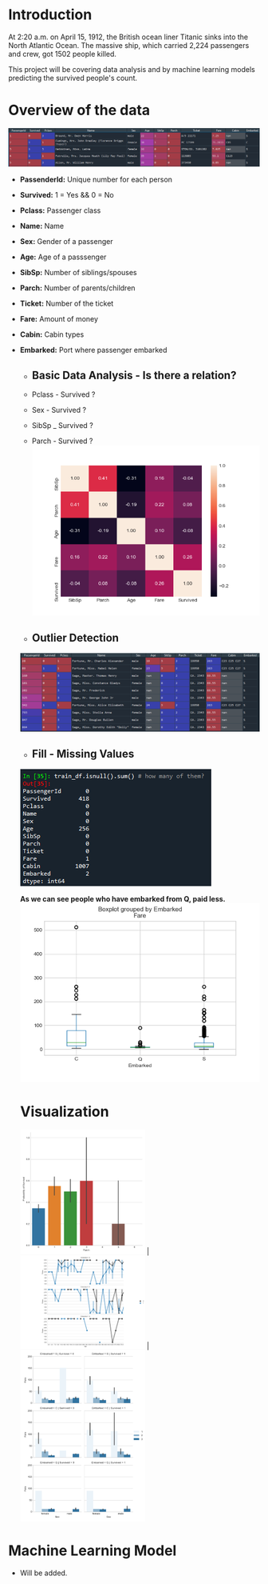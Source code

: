 # Introduction
At 2:20 a.m. on April 15, 1912, the British ocean liner Titanic sinks into the North Atlantic Ocean.
The massive ship, which carried 2,224 passengers and crew, got 1502 people killed.

This project will be covering data analysis and by machine learning models predicting the survived people's count.

# Overview of the data
![ex4](https://github.com/Frightera/Exploratory-Data-Analysis/blob/master/images/data%20overview.PNG)
- **PassenderId:** Unique number for each person
- **Survived:** 1 = Yes && 0 = No
- **Pclass:** Passenger class
- **Name:** Name
- **Sex:** Gender of a passenger
- **Age:** Age of a passsenger
- **SibSp:** Number of siblings/spouses
- **Parch:** Number of parents/children
- **Ticket:** Number of the ticket
- **Fare:** Amount of money
- **Cabin:** Cabin types
- **Embarked:** Port where passenger embarked
 
  - ## Basic Data Analysis - Is there a relation?
  - Pclass - Survived ?
  - Sex - Survived ?
  - SibSp _ Survived ?
  - Parch - Survived ?
  ![ex5](https://github.com/Frightera/Exploratory-Data-Analysis/blob/master/images/RelationAnalysis/Correlation.png)
  
  - ## Outlier Detection
  ![ex1](https://github.com/Frightera/Exploratory-Data-Analysis/blob/master/images/outliers.PNG)
  - ## Fill - Missing Values
  ![ex2](https://github.com/Frightera/Exploratory-Data-Analysis/blob/master/images/missing%20values.PNG)
  
  **As we can see people who have embarked from Q, paid less.**
  ![ex3](https://github.com/Frightera/Exploratory-Data-Analysis/blob/master/images/fill_embarked.png)
  
  # Visualization
  <img src="https://github.com/Frightera/Exploratory-Data-Analysis/blob/master/images/RelationAnalysis/Parch%20-%20Survived.png" width="250"> | <img src="https://github.com/Frightera/Exploratory-Data-Analysis/blob/master/images/RelationAnalysis/Pclass%20-%20Survived%20-%20Age%20-%20Embarked.png" width="250"> | <img src="https://github.com/Frightera/Exploratory-Data-Analysis/blob/master/images/RelationAnalysis/Pclass%20-%20Survived%20-%20Embarked%20-%20Sex%20-%20Fare.png" width="250">

# Machine Learning Model
- Will be added.

